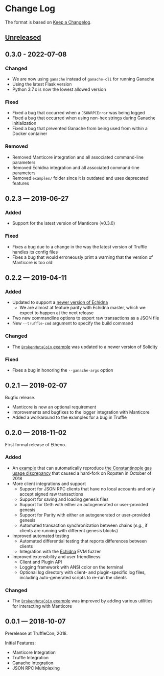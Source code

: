 # Change Log

The format is based on [Keep a Changelog](http://keepachangelog.com/).

## [Unreleased](https://github.com/trailofbits/etheno/compare/v0.2.4...HEAD)

## 0.3.0 - 2022-07-08

### Changed
- We are now using `ganache` instead of `ganache-cli` for running Ganache
- Using the latest Flask version
- Python 3.7.x is now the lowest allowed version

### Fixed
- Fixed a bug that occurred when a `JSONRPCError` was being logged
- Fixed a bug that occurred when using non-hex strings during Ganache initialization
- Fixed a bug that prevented Ganache from being used from within a Docker container

### Removed
- Removed Manticore integration and all associated command-line parameters
- Removed Echidna integration and all associated command-line parameters
- Removed `examples/` folder since it is outdated and uses deprecated features
## 0.2.3 — 2019-06-27

### Added

- Support for the latest version of Manticore (v0.3.0)

### Fixed

- Fixes a bug due to a change in the way the latest version of Truffle handles its config files
- Fixes a bug that would erroneously print a warning that the version of Manticore is too old

## 0.2.2 — 2019-04-11

### Added

- Updated to support a [newer version of Echidna](https://github.com/crytic/echidna/tree/dev-etheno)
    - We are almost at feature parity with Echidna master, which we expect to happen at the next release
- Two new commandline options to export raw transactions as a JSON file
- New `--truffle-cmd` argument to specify the build command 

### Changed

- The [`BrokenMetaCoin` example](examples/BrokenMetaCoin) was updated to a newer version of Solidity

### Fixed

- Fixes a bug in honoring the `--ganache-args` option

## 0.2.1 — 2019-02-07

Bugfix release.

- Manticore is now an optional requirement
- Improvements and bugfixes to the logger integration with Manticore
- Added a workaround to the examples for a bug in Truffle

## 0.2.0 — 2018-11-02

First formal release of Etheno.

### Added

- An [example](examples/ConstantinopleGasUsage) that can automatically reproduce [the Constantinople gas usage discrepancy](https://github.com/paritytech/parity-ethereum/pull/9746) that caused a hard-fork on Ropsten in October of 2018
- More client integrations and support
    - Support for JSON RPC clients that have no local accounts and only accept signed raw transactions
    - Support for saving and loading genesis files
    - Support for Geth with either an autogenerated or user-provided genesis
    - Support for Parity with either an autogenerated or user-provided genesis
    - Automated transaction synchronization between chains (_e.g._, if clients are running with different genesis blocks)
- Improved automated testing
    - Automated differential testing that reports differences between clients
    - Integration with the [Echidna](https://github.com/trailofbits/echidna) EVM fuzzer
- Improved extensibility and user friendliness
    - Client and Plugin API
    - Logging framework with ANSI color on the terminal
    - Optional log directory with client- and plugin-specific log files, including auto-generated scripts to re-run the clients

### Changed

- The [`BrokenMetaCoin` example](examples/BrokenMetaCoin) was improved by adding various utilities for interacting with Manticore

## 0.0.1 — 2018-10-07

Prerelease at TruffleCon, 2018.

Initial Features:

- Manticore Integration
- Truffle Integration
- Ganache Integration
- JSON RPC Multiplexing

